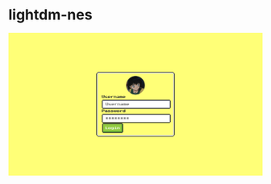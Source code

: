 # lightdm-nes

![alt text](https://raw.githubusercontent.com/4k1k0/lightdm-nes/master/assets/screenshot.png "Screenshot")
